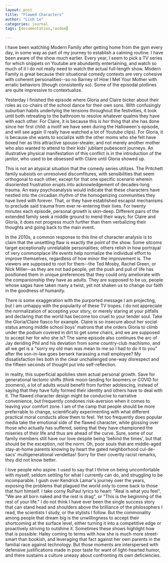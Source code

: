 ```yaml
---
layout: post
title: "Flawed Characters"
author: "Linh Le"
categories: journal
tags: [documentation,random]

---
```

I have been watching Modern Family after getting home from the gym every day, in some way as part of my journey to establish a calming routine. I have been aware of the show much earlier. Every year, I seem to pick a TV series for which snippets on Youtube are abundantly entertaining, and watch so much of it I do not really need to watch the actual full-length show. Modern Family is great because their situational comedy contexts are very cohesive with coherent personalities--so no Barney of How I Met Your Mother with erratic behaviors (though consistently so). Some of the episodal plotlines are quite impressive to contextualize.

Yesterday I finished the episode where Gloria and Claire bicker about their roles as co-chairs of the school dance for their own sons. With confusingly suburban habits underlying the tensions throughout the festivities, it took until both retreating to the bathroom to resolve whatever qualms they have with each other. For Claire, it is because this is <em>her</em> thing that she has done since her first child: a motif we have seen during the Halloween's episode, and will see again (I really have watched a lot of Youtube clips). For Gloria, it is because she wants to socialize with the other moms who she felt have boxed her as this attractive spouse-stealer, and not merely another mother who also wanted to attend to their kids' jubilant pubescent journeys. An illustrative physical manifestation of this conflict is in the introduction of the janitor, who used to be obsessed with Claire until Gloria showed up.

This is not an atypical situation that the comedy series utilizes. The Pritchett family subsists on unresolved discomfitures, with sensibilities that seem orthogonal to each other, except for that one specific scenario wherein disoriented frustration erupts into acknowledgement of decades-long trauma. An easy psychoanalysis would indicate that these characters have nestled into the circadian rhythm of the homogenizing communities they have lived with forever. That, or they have established escapist mechanisms to preclude said trauma from ever re-entering their lives. For twenty minutes each episode, personal growth is skin-deep. Different pairs of the extended family seek a middle ground to mend their ways; for Claire and Gloria, it does not progress much further than them verbalizing their thoughts and going back to the main event.

In the 2010s, a common response to this line of character analysis is to claim that the unsettling flaw is exactly the point of the show. Some sitcoms target exceptionally unrelatable personalities; others relish in how portrayal of very commonplace life events help normalize the individual effort to improve themselves, regardless of how minor the improvement is. The viewers are supposed to root for them--the Ted Mosby, Rachel Green, or Nick Miller--as they are not bad people, yet the push and pull of life has positioned them in unique preferences that they could only ameliorate with the companionship they have as adults. They are supposed to be <em>us</em>, people whose sagas have taken many a twist, yet not shaken us to change our faith in the goodness of humanity.

There is some exaggeration with the purported message I am projecting, but I am unhappy with the popularity of these TV tropes. I do not appreciate the normalization of accepting your story, or merely staring at your pitfalls and declaring that the world has become too cruel to your tender soul. Take the Gloria/Claire fiasco for example. Claire is so insecure about her social status among middle school boys' matrons that she orders Gloria to climb under the podium covered in dirt to get some chairs, and we are supposed to accept her for who she is? The same episode also continues the arc of Jay deriding Phil and his deviation from some country-club machismo, and all we get is a "sorry my old man was mean to me so I had to do it to you" after the son-in-law goes berserk harassing a mall employee? My dissatisfaction lies both in the clear unchallenged one-way disrespect and the fifteen seconds of thought put into self-reflection.

In reality, this superficial apololies stem actual personal growth. Save for generational tectonic shifts (think moon-landing for boomers or COVID for zoomers), a lot of adults would benefit from further adolescing, instead of saying that they have fully formed their identity and others have to deal with it. The flawed character design might be conducive to narrative convenience, but frequently condones risk-aversion when it comes to leaving your comfort zone. I am of the camp that people should be more preferrable to change, scientifically experimenting with what different practical moral conducts allow them to feel. Yet too frequently does popular media take the emotional side of the flawed character, while glossing over those who actually has suffered, seeing that they have championed the miseries of their life and thus are ahead of the curve. Sure, some of our family members still have our love despite being 'behind the times', but that should be the exception, not the norm. Oh, poor souls that are middle-aged stay-at-home parents knowing by heart the gated neighborhood cul-de-sacs' multigenerational vendettas! Sorry for their covertly racist remarks, they did not know better.

I love people who aspire. I used to say that I thrive on being uncomfortable with myself, seldom settling for what I currently can do, and struggling to be incomparable. I gush over Kendrick Lamar's journey over the years, exposing the problems that plagued the world only to come back to those that hurt himself. I take corny RuPaul lyrics to heart: "Real is what you feel", "We are all born naked and the rest is drag", or "This is the beginning of the rest of your life." I do not think I have ever been the single success story that can stand head and shoulders above the brilliance of the philosophers I read, the scientists I study, or the stylists I follow. But the commonality among people that dream big is the unwillingness to accept their shortcoming at the surface level, either turning it into a competitive edge or proactively striving to outshine it. Sometimes these shows highlight how that is possible: Haley coming to terms with how she is much more street-smart than bookish, and leveraging that fact against her own parents in the familial race against technology. But those moments are interspersed with defensive justifications made in poor taste for want of light-hearted humor, and there sustains a culture uneasy about confronting its own deficiencies.